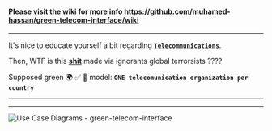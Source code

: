 #### Please visit the wiki for more info https://github.com/muhamed-hassan/green-telecom-interface/wiki

***

It's nice to educate yourself a bit regarding [**`Telecommunications`**](https://en.wikipedia.org/wiki/Telecommunications).

Then, WTF is this [**shit**](https://en.wikipedia.org/wiki/List_of_telephone_operating_companies) made via ignorants global terrorsists ???? 

Supposed green 🌍 ✅ 💯 model: **`ONE telecomunication organization per country`**

***
***

![Use Case Diagrams - green-telecom-interface](https://github.com/muhamed-hassan/green-telecom-interface/assets/17825804/53c27e0b-2cc0-4720-b7e0-79e63a216b1a)
